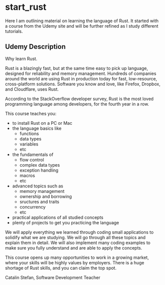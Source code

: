 # start_rust
Here I am outlining material on learning the language of Rust. It started with a course from the Udemy site and will be further refined as I study different tutorials.

## Udemy Description
Why learn Rust.

Rust is a blazingly fast, but at the same time easy to pick up language, designed for reliability and memory management. Hundreds of companies around the world are using Rust in production today for fast, low-resource, cross-platform solutions. Software you know and love, like Firefox, Dropbox, and Cloudflare, uses Rust.

According to the StackOverflow developer survey, Rust is the most loved programming language among developers, for the fourth year in a row.

This course teaches you:
- to install Rust on a PC or Mac
- the language basics like
  - functions
  - data types
  - variables
  - etc
- the fundamentals of
  - flow control
  - complex data types
  - exception handling
  - macros
  - etc
- advanced topics such as
  - memory management
  - ownership and borrowing
  - sructures and traits
  - concurrency
  - etc
- practical applications of all studied concepts
- plenty of projects to get you practicing the language

We will apply everything we learned through coding small applications to solidify what we are studying. We will go through all these topics and explain them in detail. We will also implement many coding examples to make sure you fully understand and are able to apply the concepts.

This course opens up many opportunities to work in a growing market, where your skills will be highly values by employers. There is a huge shortage of Rust skills, and you can claim the top spot.

Catalin Stefan, Software Development Teacher

